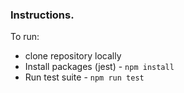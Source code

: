 ### Instructions.

To run:

* clone repository locally
* Install packages (jest) - `npm install`
* Run test suite - `npm run test`  
